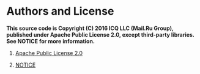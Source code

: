 # Authors and License

**This source code is Copyright (C) 2016 ICQ LLC (Mail.Ru Group), published under Apache Public License 2.0, except third-party libraries. See NOTICE for more information.**

 

1)  [Apache Public License 2.0]

 

2) [NOTICE]

 

 

   [Apache Public License 2.0]: <http://www.apache.org/licenses/LICENSE-2.0>

   [NOTICE]: <http://github.com/mailru/icqdesktop/blob/master/NOTICE.md>